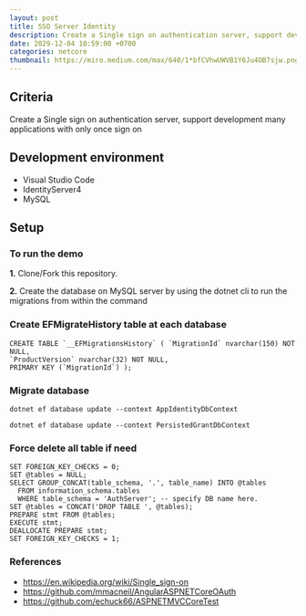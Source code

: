 ```yaml
---
layout: post
title: SSO Server Identity
description: Create a Single sign on authentication server, support development many applications with only once sign on
date: 2029-12-04 10:59:00 +0700
categories: netcore
thumbnail: https://miro.medium.com/max/640/1*bfCVhwUWVB1Y6Ju4OB7sjw.png
---
```


## Criteria
Create a Single sign on authentication server, support development many applications with only once sign on

## Development environment
- Visual Studio Code
- IdentityServer4
- MySQL

## Setup

### To run the demo

**1.** Clone/Fork this repository.

**2.** Create the database on MySQL server by using the dotnet cli to run the migrations from within the command

### Create EFMigrateHistory table at each database
```
CREATE TABLE `__EFMigrationsHistory` ( `MigrationId` nvarchar(150) NOT NULL, 
`ProductVersion` nvarchar(32) NOT NULL, 
PRIMARY KEY (`MigrationId`) );
```

### Migrate database

<pre><code>dotnet ef database update --context AppIdentityDbContext</code></pre>
<pre><code>dotnet ef database update --context PersistedGrantDbContext</code></pre>

### Force delete all table if need
```
SET FOREIGN_KEY_CHECKS = 0; 
SET @tables = NULL;
SELECT GROUP_CONCAT(table_schema, '.', table_name) INTO @tables
  FROM information_schema.tables 
  WHERE table_schema = 'AuthServer'; -- specify DB name here.
SET @tables = CONCAT('DROP TABLE ', @tables);
PREPARE stmt FROM @tables;
EXECUTE stmt;
DEALLOCATE PREPARE stmt;
SET FOREIGN_KEY_CHECKS = 1; 
```

### References
- https://en.wikipedia.org/wiki/Single_sign-on
- https://github.com/mmacneil/AngularASPNETCoreOAuth
- https://github.com/echuck66/ASPNETMVCCoreTest

